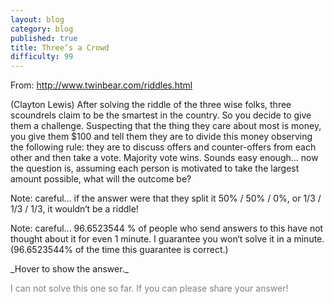 ```yaml
---
layout: blog
category: blog
published: true
title: Three‘s a Crowd
difficulty: 99
---
```



From: http://www.twinbear.com/riddles.html

(Clayton Lewis)
After solving the riddle of the three wise folks, three scoundrels claim to be the smartest in the country. So you decide to give them a challenge. Suspecting that the thing they care about most is money, you give them $100 and tell them they are to divide this money observing the following rule: they are to discuss offers and counter-offers from each other and then take a vote. Majority vote wins.
Sounds easy enough... now the question is, assuming each person is motivated to take the largest amount possible, what will the outcome be?

Note: careful... if the answer were that they split it 50% / 50% / 0%, or 1/3 / 1/3 / 1/3, it wouldn‘t be a riddle!

Note: careful... 96.6523544 % of people who send answers to this have not thought about it for even 1 minute. I guarantee you won‘t solve it in a minute. (96.6523544% of the time this guarantee is correct.)

<div markdown="1" class='answer-title'>_Hover to show the answer._
</div>
<div class='answer-wrapper'>
<div markdown="1" class='answer' style="color: grey">

I can not solve this one so far. If you can please share your answer!

</div>
</div>

